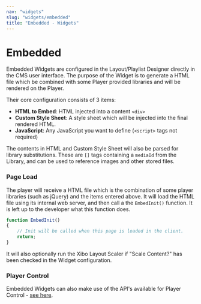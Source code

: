 ```yaml
---
nav: "widgets"
slug: "widgets/embedded"
title: "Embedded - Widgets"
---
```


# Embedded

Embedded Widgets are configured in the Layout/Playlist Designer directly in the CMS user interface. The purpose of the Widget is to generate a HTML file which be combined with some Player provided libraries and will be rendered on the Player.

Their core configuration consists of 3 items:

- **HTML to Embed**: HTML injected into a content `<div>` 
- **Custom Style Sheet**: A style sheet which will be injected into the final rendered HTML.
- **JavaScript**: Any JavaScript you want to define (`<script>` tags not required)

The contents in HTML and Custom Style Sheet will also be parsed for library substitutions. These are `[]` tags containing a `mediaId` from the Library, and can be used to reference images and other stored files.



### Page Load

The player will receive a HTML file which is the combination of some player libraries (such as jQuery) and the items entered above. It will load the HTML file using its internal web server, and then call a the `EmbedInit()` function. It is left up to the developer what this function does.

```js
function EmbedInit()
{
    // Init will be called when this page is loaded in the client.
    return;
}
```

It will also optionally run the Xibo Layout Scaler if "Scale Content?" has been checked in the Widget configuration.



### Player Control

Embedded Widgets can also make use of the API's available for Player Control - [see here](../player-control/getting-player-information-using-javascript).
